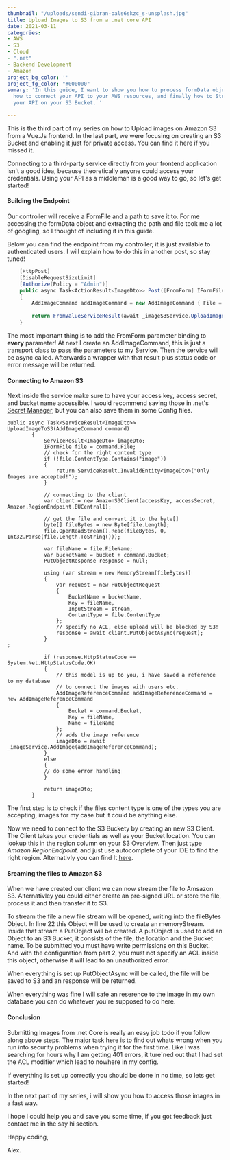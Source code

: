 ```yaml
---
thumbnail: "/uploads/sendi-gibran-oals6skzc_s-unsplash.jpg"
title: Upload Images to S3 from a .net core API
date: 2021-03-11
categories:
- AWS
- S3
- Cloud
- ".net"
- Backend Development
- Amazon
project_bg_color: ''
project_fg_color: "#000000"
sumary: 'In this guide, I want to show you how to process formData objects in .net,
  how to connect your API to your AWS resources, and finally how to Stream files through
  your API on your S3 Bucket. '

---
```

This is the third part of my series on how to Upload images on Amazon S3 from a Vue.Js frontend. In the last part, we were focusing on creating an S3 Bucket and enabling it just for private access. You can find it here if you missed it.

Connecting to a third-party service directly from your frontend application isn't a good idea, because theoretically anyone could access your credentials. Using your API as a middleman is a good way to go, so let's get started!

#### Building the Endpoint

Our controller will receive a FormFile and a path to save it to. For me accessing the formData object and extracting the path and file took me a lot of googling, so I thought of including it in this guide.

Below you can find the endpoint from my controller, it is just available to authenticated users. I will explain how to do this in another post, so stay tuned!

```cs
    [HttpPost]
    [DisableRequestSizeLimit]
    [Authorize(Policy = "Admin")]
    public async Task<ActionResult<ImageDto>> Post([FromForm] IFormFile File, [FromForm] string Path)
    {
        AddImageCommand addImageCommand = new AddImageCommand { File = File, Bucket = Path };
    
        return FromValueServiceResult(await _imageS3Service.UploadImageToS3(addImageCommand));
    }
```

The most important thing is to add the FromForm parameter binding to **every** parameter! At next I create an AddImageCommand, this is just a transport class to pass the parameters to my Service. Then the service will be async called. Afterwards a wrapper with that result plus status code or error message will be returned.

#### Connecting to Amazon S3

Next inside the service make sure to have your access key, access secret, and bucket name accessible. I would recommend saving those in .net's [Secret Manager](https://docs.microsoft.com/en-us/aspnet/core/security/app-secrets?view=aspnetcore-5.0&tabs=windows "microsoft documentation of secret Manager"), but you can also save them in some Config files. 

    public async Task<ServiceResult<ImageDto>> UploadImageToS3(AddImageCommand command)
            {
                ServiceResult<ImageDto> imageDto;
                IFormFile file = command.File;
    			// check for the right content type
                if (!file.ContentType.Contains("image"))
                {
                    return ServiceResult.InvalidEntity<ImageDto>("Only Images are accepted!");
                }
    
                // connecting to the client
                var client = new AmazonS3Client(accessKey, accessSecret, Amazon.RegionEndpoint.EUCentral1);
    
                // get the file and convert it to the byte[]
                byte[] fileBytes = new Byte[file.Length];
                file.OpenReadStream().Read(fileBytes, 0, Int32.Parse(file.Length.ToString()));
    
                var fileName = file.FileName;
                var bucketName = bucket + command.Bucket;
                PutObjectResponse response = null;
    
                using (var stream = new MemoryStream(fileBytes))
                {
                    var request = new PutObjectRequest
                    {
                        BucketName = bucketName,
                        Key = fileName,
                        InputStream = stream,
                        ContentType = file.ContentType
                    };
                    // specify no ACL, else upload will be blocked by S3!
                    response = await client.PutObjectAsync(request);
                }
    ;
    
                if (response.HttpStatusCode == System.Net.HttpStatusCode.OK)
                {
                    // this model is up to you, i have saved a reference to my database 
                    // to connect the images with users etc.
                    AddImageReferenceCommand addImageReferenceCommand = new AddImageReferenceCommand
                    {
                        Bucket = command.Bucket,
                        Key = fileName,
                        Name = fileName
                    };
                    // adds the image reference
                    imageDto = await _imageService.AddImage(addImageReferenceCommand);
                }
                else
                {
                // do some error handling
                }
    
                return imageDto;
            }

The first step is to check if the files content type is one of the types you are accepting, images for my case but it could be anything else. 

Now we need to connect to the S3 Buckety by creating an new S3 Client. The Client takes your credentials as well as your Bucket location. You can lookup this in the region column on your S3 Overview. Then just type _Amazon.RegionEndpoint._ and just use autocomplete of your IDE to find the right region. Alternativly you can find It [here](https://docs.aws.amazon.com/sdkfornet/v3/apidocs/items/Amazon/TRegionEndpoint.html "AWS Regions class"). 

#### Sreaming the files to Amazon S3

When we have created our client we can now stream the file to Amsazon S3. Alternativley you could either create an pre-signed URL or store the file, process it and then transfer it to S3.

To stream the file a new file stream will be opened, writing into the fileBytes Object. In line 22 this Object will be used to create an memoryStream. Inside that stream a PutObject will be created. A putObject is used to add an Object to an S3 Bucket, it consists of the file, the location and the Bucket name.  To be submitted you must have write permissions on this Bucket. And with the configuration from part 2, you must not specify an ACL inside this object, otherwise it will lead to an unauthorized error.

When everything is set up PutObjectAsync will be called, the file will be saved to S3 and an response will be returned. 

When everything was fine I will safe an reserence to the image in my own database you can do whatever you're supposed to do here. 

#### Conclusion

Submitting Images from .net Core is really an easy job todo if you follow along above steps. The major task here is to find out whats wrong when you run into security problems when trying it for the first time. Like I was searching for hours why I am getting 401 errors, it ture´ned out that I had set the ACL modifier which lead to nowhere in my config.

If everything is set up correctly you should be done in no time, so lets get started!

In the next part of my series, i will show you how to access those images in a fast way.

I hope I could help you and save you some time, if you got feedback just contact me in the say hi section.

Happy coding,

Alex.